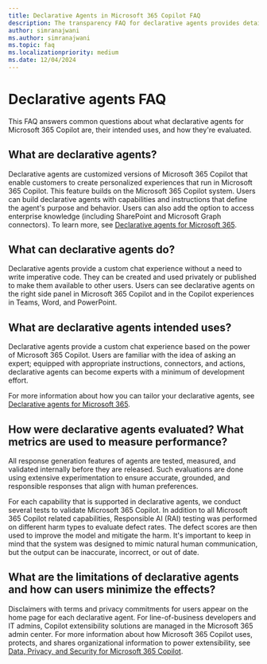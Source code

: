```yaml
---
title: Declarative Agents in Microsoft 365 Copilot FAQ
description: The transparency FAQ for declarative agents provides detailed information about what declarative agents are, their intended uses, and how they're evaluated.
author: simranajwani
ms.author: simranajwani
ms.topic: faq
ms.localizationpriority: medium
ms.date: 12/04/2024
---
```


# Declarative agents FAQ

This FAQ answers common questions about what declarative agents for Microsoft 365 Copilot are, their intended uses, and how they're evaluated.

## What are declarative agents?

Declarative agents are customized versions of Microsoft 365 Copilot that enable customers to create personalized experiences that run in Microsoft 365 Copilot. This feature builds on the Microsoft 365 Copilot system. Users can build declarative agents with capabilities and instructions that define the agent's purpose and behavior. Users can also add the option to access enterprise knowledge (including SharePoint and Microsoft Graph connectors). To learn more, see [Declarative agents for Microsoft 365](/microsoft-365-copilot/extensibility/overview-declarative-agent). 

## What can declarative agents do?

Declarative agents provide a custom chat experience without a need to write imperative code. They can be created and used privately or published to make them available to other users. Users can see declarative agents on the right side panel in Microsoft 365 Copilot and in the Copilot experiences in Teams, Word, and PowerPoint.

## What are declarative agents intended uses?

Declarative agents provide a custom chat experience based on the power of Microsoft 365 Copilot. Users are familiar with the idea of asking an expert; equipped with appropriate instructions, connectors, and actions, declarative agents can become experts with a minimum of development effort.

For more information about how you can tailor your declarative agents, see [Declarative agents for Microsoft 365](overview-declarative-agent.md#tailor-declarative-agents-for-your-scenario).

## How were declarative agents evaluated? What metrics are used to measure performance?

All response generation features of agents are tested, measured, and validated internally before they are released. Such evaluations are done using extensive experimentation to ensure accurate, grounded, and responsible responses that align with human preferences.

For each capability that is supported in declarative agents, we conduct several tests to validate Microsoft 365 Copilot. In addition to all Microsoft 365 Copilot related capabilities, Responsible AI (RAI) testing was performed on different harm types to evaluate defect rates. The defect scores are then used to improve the model and mitigate the harm. It's important to keep in mind that the system was designed to mimic natural human communication, but the output can be inaccurate, incorrect, or out of date.

## What are the limitations of declarative agents and how can users minimize the effects?

Disclaimers with terms and privacy commitments for users appear on the home page for each declarative agent. For line-of-business developers and IT admins, Copilot extensibility solutions are managed in the Microsoft 365 admin center. For more information about how Microsoft 365 Copilot uses, protects, and shares organizational information to power extensibility, see [Data, Privacy, and Security for Microsoft 365 Copilot](/copilot/microsoft-365/microsoft-365-copilot-privacy).
